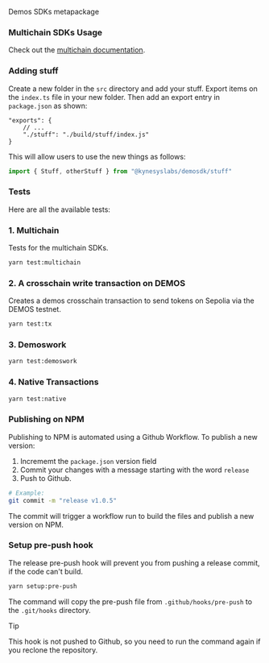 Demos SDKs metapackage

### Multichain SDKs Usage

Check out the [multichain documentation](./documentation/multichain/README.md).

### Adding stuff

Create a new folder in the `src` directory and add your stuff. Export items on the `index.ts` file in your new folder. Then add an export entry in `package.json` as shown:

```jsonc
"exports": {
    // ...
    "./stuff": "./build/stuff/index.js"
}
```

This will allow users to use the new things as follows:

```js
import { Stuff, otherStuff } from "@kynesyslabs/demosdk/stuff"
```

### Tests

Here are all the available tests:

### 1. Multichain

Tests for the multichain SDKs.

```sh
yarn test:multichain
```

### 2. A crosschain write transaction on DEMOS

Creates a demos crosschain transaction to send tokens on Sepolia via the DEMOS testnet.

```sh
yarn test:tx
```

### 3. Demoswork

```sh
yarn test:demoswork
```

### 4. Native Transactions

```sh
yarn test:native
```

### Publishing on NPM

Publishing to NPM is automated using a Github Workflow. To publish a new version:

1. Incrememt the `package.json` version field
2. Commit your changes with a message starting with the word `release`
3. Push to Github.

```sh
# Example:
git commit -m "release v1.0.5"
```

The commit will trigger a workflow run to build the files and publish a new version on NPM.

### Setup pre-push hook

The release pre-push hook will prevent you from pushing a release commit, if the code can't build.

```sh
yarn setup:pre-push
```

The command will copy the pre-push file from `.github/hooks/pre-push` to the `.git/hooks` directory.

> [!TIP]
> This hook is not pushed to Github, so you need to run the command again if you reclone the repository.
